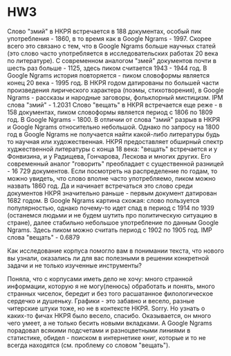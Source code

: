 # HW3
Слово "змий" в НКРЯ встречается в 188 документах, особый пик употребления - 1860, в то время как в Google Ngrams - 1997. Скорее всего это связано с тем, что в Google Ngrams больше научных статей (это слово часто употребляется в исследовательских работах 20 века по литературе). С современном аналогом "змей" документов почти в шесть раз больше - 1125, здесь пиком считается 1943 - 1944 год. В Google Ngrams история повторяется - пиком словоформы является конец 20 века - 1995 год. В НКРЯ годом датированы по большей части произведения лирического характера (поэмы, стихотворения), в Google Ngrams - рассказы и народные заговоры, фольклорный мистицизм.
IPM слова "змий" - 1.2031
Слово "вещать" в НКРЯ встречается еще реже - в 158 документах, пиком словоформы является период с 1806 по 1809 год. В Google Ngrams - 1800. В отличии от слова "змий" разрыв в НКРЯ и Google Ngrams относительно небольшой. Однако по запросу на 1800 год в Google Ngrams не получается найти какой-либо литературы будь то научная или художественная. НКРЯ предоставляет обширный спектр худжественной литературы с конца 18 века: "вещать" встречается и у Фонвизина, и у Радищева, Гончарова, Лескова и многих других. Его современный аналог "говорить" преобладает с существенной разницей - 16 729 документов. Если посмотреть на распределение по годам, то можно увидеть, что слово вполне часто употребляемо, пиком можно назвать 1860 год. Да и начинает встречаться это слово среди документов НКРЯ значительно раньше - первым документ датирован 1682 годом. В Google Ngrams картина схожая: слово пользуется популярностью, однако почему-то идет спад в период с 1914 по 1939 (останемся людьми и не будем шутить про политическую ситуацию в стране), далее стабильно небольшое употребление по данным Google Ngrams. Здесь пиком можно считать период с 1902 по 1905 год. 
IMP слова "вещать" - 0.6879

Как исследование корпуса помогло вам в понимании текста, что нового вы узнали, оказались ли для вас полезными в решении конкретной задачи и не только изученные инструменты? 

Поняла, что с корпусами иметь дело не хочу: много странной информации, которую я не могу(ленюсь) обработать и понять, много странных чиселок, бередит и без того расшатанное филологическое сердечко и душеньку. Графики - это забавно и весело, разные читерские штуки тоже, но не в контексте НКРЯ. Sorry. Но узнать о каких-то фичах НКРЯ было весело, спасибо. Оказывается, он много чего умеет, а не только бесить новыми вкладками. А Google Ngrams порадовал всякими подсчетами и разноцветными линиями в статистике, обидел - поиском в интернетике книг, которые и то не всегда находятся (см. проблему со словом "вещать"). 
